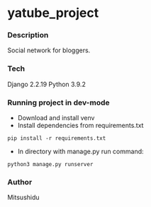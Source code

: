 # yatube_project
### Description
Social network for bloggers.
###  Tech
Django 2.2.19
Python 3.9.2
### Running project in dev-mode
- Download and install venv
- Install dependencies from requirements.txt
```
pip install -r requirements.txt
``` 
- In directory with manage.py run command:
```
python3 manage.py runserver
```
### Author
Mitsushidu
